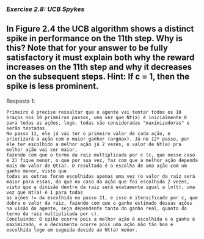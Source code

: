 ### *Exercise 2.8: UCB Spykes*

**In Figure 2.4 the UCB algorithm shows a distinct spike in performance on the 11th step. Why is this? Note that for your answer to be fully satisfactory it must explain both why the reward increases on the 11th step and why it decreases on the subsequent steps. Hint: If c = 1, then the spike is less prominent.**
---
Resposta 1:

```
Primeiro é preciso ressaltar que o agente vai tentar todos os 10 braços nos 10 primeiros passos, uma vez que Nt(a) é inicialmente 0 para todas as ações, logo, todas são consideradas "maximizadoras" e serão testadas. 
No passo 11, ele já vai ter o primeiro valor de cada ação, e priorizará a ação com o maior ganhor (argmax). Já no 12º passo, por ele ter escolhido a melhor ação já 2 vezes, o valor de Nt(a) pra melhor ação vai ser maior,
fazendo com que o termo da raiz multiplicada por c (c, que nesse caso é 2) fique menor, o que por sua vez, faz com que a melhor ação dependa mais do valor de Qt(a). O resultado é a escolha de uma ação com um ganho menor, visto que
todas as outras foram escolhidas apenas uma vez (o valor da raiz será maior para essas, do que no caso da ação que foi escolhida 2 vezes, visto que a divisão dentro da raiz será exatamente igual a ln(t), uma vez que Nt(a) é 1 para todas
as ações != da escolhida no passo 11, e isso é itensificado por c, que dobra o valor da raiz, fazendo com que o ganho estimado dessas ações na visão do agente, seja dependente tanto do ganho real, quanto do termo da raiz multiplicada por c).
Concluindo: O spike ocorre pois a melhor ação é escolhida e o ganho é maximizado, e o decaimento ocorre pois uma ação não tão boa é escolhida logo em seguida devido ao Nt(a) menor. 
```